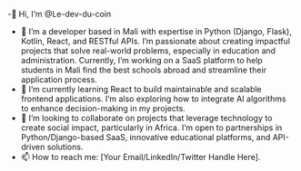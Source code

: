 -👋 Hi, I’m @Le-dev-du-coin  
- 👀 I’m a developer based in Mali with expertise in Python (Django, Flask), Kotlin, React, and RESTful APIs. I’m passionate about creating impactful projects that solve real-world problems, especially in education and administration. Currently, I’m working on a SaaS platform to help students in Mali find the best schools abroad and streamline their application process.  
- 🌱 I’m currently learning React to build maintainable and scalable frontend applications. I’m also exploring how to integrate AI algorithms to enhance decision-making in my projects.  
- 💞️ I’m looking to collaborate on projects that leverage technology to create social impact, particularly in Africa. I’m open to partnerships in Python/Django-based SaaS, innovative educational platforms, and API-driven solutions.  
- 📫 How to reach me: [Your Email/LinkedIn/Twitter Handle Here].
